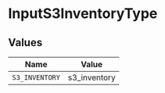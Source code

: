 # InputS3InventoryType


## Values

| Name           | Value          |
| -------------- | -------------- |
| `S3_INVENTORY` | s3_inventory   |